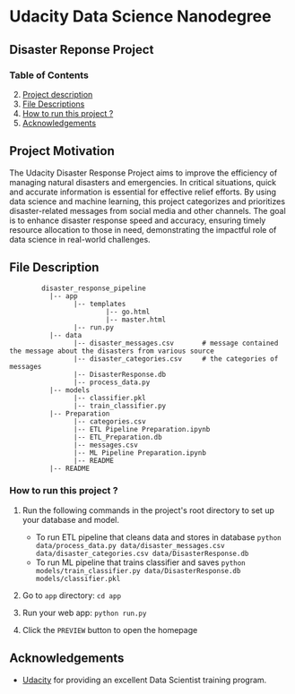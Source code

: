 # Udacity Data Science Nanodegree
## Disaster Reponse Project

### Table of Contents

2. [Project description](#description)
3. [File Descriptions](#files)
4. [How to run this project ?](#tutorial)
5. [Acknowledgements](#ack)

## Project Motivation<a name="description"></a>

The Udacity Disaster Response Project aims to improve the efficiency of managing natural disasters and emergencies. In critical situations, quick and accurate information is essential for effective relief efforts. By using data science and machine learning, this project categorizes and prioritizes disaster-related messages from social media and other channels. The goal is to enhance disaster response speed and accuracy, ensuring timely resource allocation to those in need, demonstrating the impactful role of data science in real-world challenges.

## File Description<a name="files"></a>
~~~~~~~
        disaster_response_pipeline
          |-- app
                |-- templates
                        |-- go.html
                        |-- master.html
                |-- run.py
          |-- data
                |-- disaster_messages.csv       # message contained the message about the disasters from various source
                |-- disaster_categories.csv     # the categories of messages
                |-- DisasterResponse.db
                |-- process_data.py
          |-- models
                |-- classifier.pkl
                |-- train_classifier.py
          |-- Preparation
                |-- categories.csv
                |-- ETL Pipeline Preparation.ipynb
                |-- ETL_Preparation.db
                |-- messages.csv
                |-- ML Pipeline Preparation.ipynb
                |-- README
          |-- README
~~~~~~~

### How to run this project ?<a name="tutorial"></a>
1. Run the following commands in the project's root directory to set up your database and model.

    - To run ETL pipeline that cleans data and stores in database
        `python data/process_data.py data/disaster_messages.csv data/disaster_categories.csv data/DisasterResponse.db`
    - To run ML pipeline that trains classifier and saves
        `python models/train_classifier.py data/DisasterResponse.db models/classifier.pkl`

2. Go to `app` directory: `cd app`

3. Run your web app: `python run.py`

4. Click the `PREVIEW` button to open the homepage


## Acknowledgements<a name="ack"></a>
* [Udacity](https://www.udacity.com/) for providing an excellent Data Scientist training program.